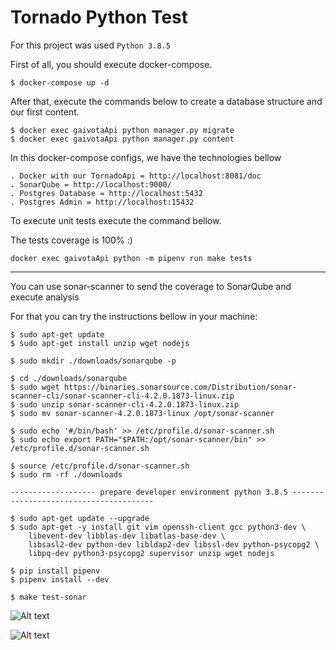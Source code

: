 # Tornado Python Test

For this project was used  ```Python 3.8.5``` </br>

First of all, you should execute docker-compose.

```
$ docker-compose up -d
```

After that, execute the commands below to create a database structure and our first content.

```
$ docker exec gaivotaApi python manager.py migrate
$ docker exec gaivotaApi python manager.py content
```

In this docker-compose configs, we have the technologies bellow

```
. Docker with our TornadoApi = http://localhost:8081/doc
. SonarQube = http://localhost:9000/
. Postgres Database = http://localhost:5432
. Postgres Admin = http://localhost:15432
```

To execute unit tests execute the command bellow. <br/>

The tests coverage is 100%  :)

```
docker exec gaivotaApi python -m pipenv run make tests
```
----------------------------------------------------------------------

You can use sonar-scanner to send the coverage to SonarQube and execute analysis <br/>

For that you can try the instructions bellow in your machine:

```
$ sudo apt-get update
$ sudo apt-get install unzip wget nodejs

$ sudo mkdir ./downloads/sonarqube -p

$ cd ./downloads/sonarqube
$ sudo wget https://binaries.sonarsource.com/Distribution/sonar-scanner-cli/sonar-scanner-cli-4.2.0.1873-linux.zip
$ sudo unzip sonar-scanner-cli-4.2.0.1873-linux.zip
$ sudo mv sonar-scanner-4.2.0.1873-linux /opt/sonar-scanner

$ sudo echo '#/bin/bash' >> /etc/profile.d/sonar-scanner.sh
$ sudo echo export PATH="$PATH:/opt/sonar-scanner/bin" >> /etc/profile.d/sonar-scanner.sh

$ source /etc/profile.d/sonar-scanner.sh
$ sudo rm -rf ./downloads

------------------- prepare developer environment python 3.8.5 ---------------------------------------

$ sudo apt-get update --upgrade
$ sudo apt-get -y install git vim openssh-client gcc python3-dev \
    libevent-dev libblas-dev libatlas-base-dev \
    libsasl2-dev python-dev libldap2-dev libssl-dev python-psycopg2 \
    libpq-dev python3-psycopg2 supervisor unzip wget nodejs

$ pip install pipenv
$ pipenv install --dev

$ make test-sonar

```
![Alt text](https://github.com/lesantana09/tornado-api/blob/master/files/coverage.png?raw=true "Title")

![Alt text](https://github.com/lesantana09/tornado-api/blob/master/files/swagger.png?raw=true "Title")
